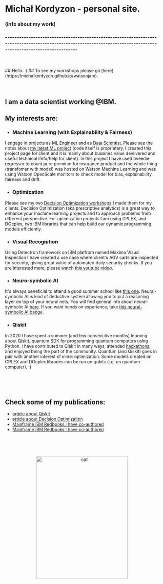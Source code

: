 <br>

# Michał Kordyzon - personal site.
### (info about my work)
### -----------------------------------------------------------------------------------------------------------------------------------------------------------------
<br>
<br>
## Hello. :)
## To see my workshops please go [here](https://michalkordyzon.github.io/watsonjam).   

<br>
<br>
<br>



## I am a data scientist working @IBM.
## My interests are:

   * ### Machine Learning (with Explainability & Fairness)
   I engage in projects as [ML Engineer](https://www.credly.com/badges/6d6d21e9-eec4-463b-8f22-22d409103563) and as [Data Scientist](https://www.credly.com/badges/2d6770d6-c2eb-429f-bcdd-614e4327bf72). Please see the notes about [my latest ML project](https://michalkordyzon.github.io/watson_insurance/) (code itself is proprietary, I created this project page for client and it is mainly about bussines value devlivered and useful technical ifnfo/help for client). In this project I have used tweedie regressor to count pure premium for insurance product and the whole thing (transfomer with model) was hosted on Watson Machine Learning and was using Watson OpenScale monitors to check model for bias, explainability, fairness and drift.
   * ### Optimization
   Please see my two [Decision Optimization workshops](https://michalkordyzon.github.io/watsonjam/) I made them for my clients. Decision Optimization (aka prescriptive analytics) is a great way to enhance your machine learning projects and to approach problems from different perspective.
   For optimization projects I am using CPLEX, and DOcplex, two IBM libraries that can help build our dynamic programming models efficiently.
   
   * ### Visual Recognition
   Using Detectron framework on IBM platfrom named Maximo Visual Inspection I have created a use case where client's AGV carts are inspected for security, giving great value of automated daily security checks. If you are interested more, please watch [this youtube video](https://www.youtube.com/watch?v=keC8Tnj8OJ8&ab_channel=IBMDeveloper).
   
   * ### Neuro-symbolic AI
   It's always beneficial to attend a good summer school like [this one](https://ibm.github.io/neuro-symbolic-ai/events/ns-summerschool2022/). Neural-symbolic AI is kind of deductive system allowing you to put a reasoning layer on top of your neural nets.
   You will find general info about neural-symbolic AI [here](https://ibm.github.io/neuro-symbolic-ai/). 
   If you want hands on experience, take [this neural-symbolic AI badge](https://www.credly.com/badges/a9c7f8c5-5d62-4437-aa57-977f779b21d5/linked_in?t=rh42yg).
   * ### Qiskit
   In 2020 I have spent a summer (and few consecutive months) learning about [Qiskit](https://qiskit.org/), quantum SDK for programming quantum computers using Python. I have contributed to Qiskit in many ways, attended [hackathons](https://www.credly.com/badges/7e4653bd-141a-4280-8544-f345fb7232be), and enjoyed being the part of the community. Quantum (and Qiskit) goes in pair with another interest of mine: optimization. Some models created on CPLEX and DOcplex libraries can be run on qubits (i.e. on quantum computer). :)   

<br>
<br>
<br>

## Check some of my publications:
   * [article about Qiskit](https://spidersweb.pl/2020/11/qiskit-komputery-kwantowe.html)   
   * [article about Decision Optimization](https://spidersweb.pl/2021/03/sztuczna-inteligencja-nauczanie-maszynowe-i-optymalizacja-decyzji.html)
   * [Mainframe IBM Redbooks I have co-authored](https://www.oreilly.com/library/view/ibm-z14-technical/9780738442716/) 
   * [Mainframe IBM Redbooks I have co-authored](https://www.redbooks.ibm.com/redbooks/pdfs/sg248450.pdf) 


<br>
<br>
<br>
<p align="center">
<img src="http://michalkordyzon.github.io/images/tumblr_think.gif" width="300" height="400" alt="opt"/>
<br>
<br>
<br> 
  

</p>
